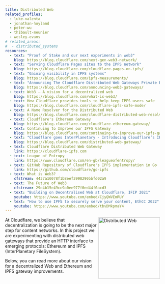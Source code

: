 ```yaml
---
title: Distributed Web
related_profiles:
  - luke-valenta
  - jonathan-hoyland
  - peter-wu
  - thibault-meunier
  - wesley-evans
# related_areas:
#  - distributed_systems
resources:
  - text: "Proof of Stake and our next experiments in web3"
    blog: https://blog.cloudflare.com/next-gen-web3-network/
  - text: "Serving Cloudflare Pages sites to the IPFS network"
    blog: https://blog.cloudflare.com/cloudflare-pages-on-ipfs/
  - text: "Gaining visibility in IPFS systems"
    blog: https://blog.cloudflare.com/ipfs-measurements/
  - text: "Announcing The Cloudflare Distributed Web Gateways Private Beta: Unlocking the Web3 Metaverse and Decentralized Finance for Everyone"
    blog: https://blog.cloudflare.com/announcing-web3-gateways/
  - text: Web3 — A vision for a decentralized web
    blog: https://blog.cloudflare.com/what-is-web3/
  - text: How Cloudflare provides tools to help keep IPFS users safe
    blog: https://blog.cloudflare.com/cloudflare-ipfs-safe-mode/
  - text: A Name Resolver for the Distributed Web
    blog: https://blog.cloudflare.com/cloudflare-distributed-web-resolver/
  - text: Cloudflare's Ethereum Gateway
    blog: https://blog.cloudflare.com/cloudflare-ethereum-gateway/
  - text: Continuing to Improve our IPFS Gateway
    blog: https://blog.cloudflare.com/continuing-to-improve-our-ipfs-gateway/
  - text: "Cloudflare goes InterPlanetary - Introducing Cloudflare’s IPFS Gateway"
    blog: https://blog.cloudflare.com/distributed-web-gateway/
  - text: Cloudflare Distributed Web Gateway
    link: https://cloudflare-ipfs.com
  - text: League of Entropy
    link: https://www.cloudflare.com/en-gb/leagueofentropy/
  - text: GitHub Repository of Cloudflare's IPFS implementation in Go
    link: https://github.com/cloudflare/go-ipfs
  - text: What is Web3?
    cfstream: 4437a10078f1b8eef2998290bbfd02a9
  - text: The Future of Web3
    cfstream: 29e4b15e49cc9a0ee977f0ed44f0acd3
  - text: "Building on Decentralised Web at Cloudflare, IFIP 2021"
    youtube: https://www.youtube.com/embed/CjyQWVEnRUY
  - text: "How to use IPFS to securely serve your content, EthCC 2022"
    youtube: https://www.youtube.com/embed/tbvDMkpmaY4 
---
```


<img src="https://blog.cloudflare.com/content/images/2021/01/image4-2.png" alt="Distributed Web" width="200" align="right" />

At Cloudflare, we believe that decentralization is going to be the next major step for content networks. In this project we are experimenting with distributed web gateways that provide an HTTP interface to emerging protocols: Ethereum and IPFS (InterPlanetary FileSystem).

Below, you can read more about our vision for a decentralized Web and Ethereum and IPFS gateway improvements. 
